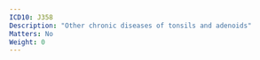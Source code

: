 ```yaml
---
ICD10: J358
Description: "Other chronic diseases of tonsils and adenoids"
Matters: No
Weight: 0
---
```


